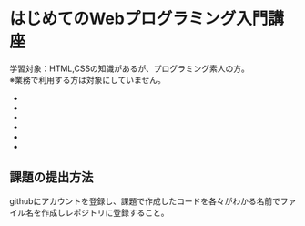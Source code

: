 はじめてのWebプログラミング入門講座
====
学習対象：HTML,CSSの知識があるが、プログラミング素人の方。  
※業務で利用する方は対象にしていません。

+ [Lesson1]:プログラムの基本
+ [Lesson2]:環境の構築
+ [Lesson3]:PHPによるWebプログラミング
+ [Lesson4]:データベース
+ [Lesson5]:フロントエンド
+ [Lesson6]:ajax(非同期通信)

## 課題の提出方法
githubにアカウントを登録し、課題で作成したコードを各々がわかる名前でファイル名を作成しレポジトリに登録すること。  


  [Lesson1]: Lesson1.md
  [Lesson2]: Lesson2.md
  [Lesson3]: Lesson3.md
  [Lesson4]: Lesson4.md
  [Lesson5]: Lesson5.md
  [Lesson6]: Lesson6.md
